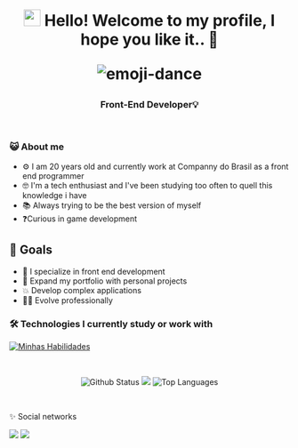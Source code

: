 <h1 align='center'>
  <img src="https://raw.githubusercontent.com/kaueMarques/kaueMarques/master/hi.gif" height="30px" /> Hello! Welcome to my profile, I hope you like it.. 🤖
  <p align="center">
    <img src="https://user-images.githubusercontent.com/92805039/157175887-86e6dd4e-5855-4796-88bd-798930336fe0.gif"  alt="emoji-dance" />
  </p>
</h1>

<h3 align='center'>
  Front-End Developer💡
</h3>

<br>

### 😺 About me
- ⚙️ I am 20 years old and currently work at Companny do Brasil as a front end programmer
- 🤓 I'm a tech enthusiast and I've been studying too often to quell this knowledge i have
- 📚 Always trying to be the best version of myself
- ❓Curious in game development

## 📝 Goals
- 🧠 I specialize in front end development
- 💪 Expand my portfolio with personal projects
- 💥 Develop complex applications
- 👨‍💼 Evolve professionally

### 🛠️ Technologies I currently study or work with

[![Minhas Habilidades](https://skillicons.dev/icons?i=html,css,js,ts,react,nextjs,vite,styledcomponents,materialui,flutter,dart,docker,git,bash,github,figma,vscode)](https://skillicons.dev)

<br>

<div align="center">

![Github Status](https://github-readme-stats.vercel.app/api?username=CarloshDevBR&show_icons=true&hide_border=true&count_private=true&theme=dracula)
<a href="http://www.github.com/CarloshDevBR"><img src="https://github-readme-streak-stats.herokuapp.com/?user=CarloshDevBR&hide_border=true&theme=dracula&layout=compact" /></a>
![Top Languages](https://github-readme-stats.vercel.app/api/top-langs/?username=CarloshDevBR&langs_count=10&count_private=true&hide_border=true&theme=dracula&layout=compact)
</div>

<br>

✨ Social networks

<div>
  <a href="https://www.linkedin.com/in/carlos-silva-5588bb21b/" target="_blank"><img src="https://img.shields.io/badge/-LinkedIn-%230077B5?style=for-the-badge&logo=linkedin&logoColor=white" target="_blank"></a>
  <a href = "mailto:carloshdevbr@gmail.com"><img src="https://img.shields.io/badge/-Gmail-%23333?style=for-the-badge&logo=gmail&logoColor=white" target="_blank">
</div>
